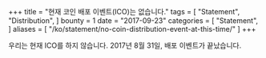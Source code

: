 +++
title = "현재 코인 배포 이벤트(ICO)는 없습니다."
tags = [
    "Statement",
    "Distribution",
]
bounty = 1
date = "2017-09-23"
categories = [
    "Statement",
]
aliases = [
	"/ko/statement/no-coin-distribution-event-at-this-time/"
]
+++

우리는 현재 ICO를 하지 않습니다.
2017년 8월 31일, 배포 이벤트가 끝났습니다.
